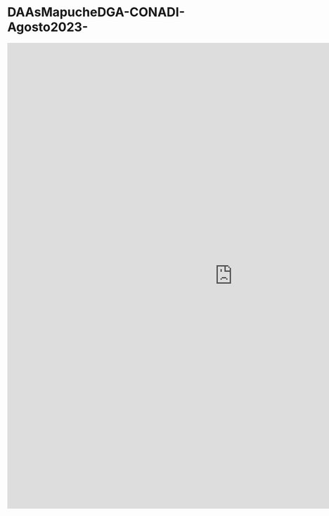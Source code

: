 # DAAsMapucheDGA-CONADI-Agosto2023-

<iframe title="PreCatastroDAAsMapuche Convenio DGA-CONADI (Agosto 2023)" width="1024" height="1060" src="https://app.powerbi.com/view?r=eyJrIjoiZjkzM2JhZGYtZGI4NC00YjliLWIyZWQtNDdlNTFlZmRkNzJmIiwidCI6ImU3ZDU1MzE2LTQ5M2EtNGRiMi05NzRjLWUwODllZjZjMGZkZSJ9" frameborder="0" allowFullScreen="true"></iframe>
